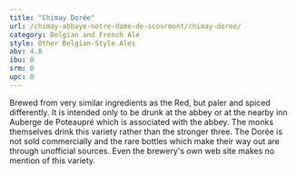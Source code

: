 ```yaml
---
title: "Chimay Dorée"
url: /chimay-abbaye-notre-dame-de-scourmont/chimay-doree/
category: Belgian and French Ale
style: Other Belgian-Style Ales
abv: 4.8
ibu: 0
srm: 0
upc: 0
---
```

Brewed from very similar ingredients as the Red, but paler and spiced differently. It is intended only to be drunk at the abbey or at the nearby inn Auberge de Poteaupré which is associated with the abbey. The monks themselves drink this variety rather than the stronger three. The Dorée is not sold commercially and the rare bottles which make their way out are through unofficial sources. Even the brewery's own web site makes no mention of this variety.
